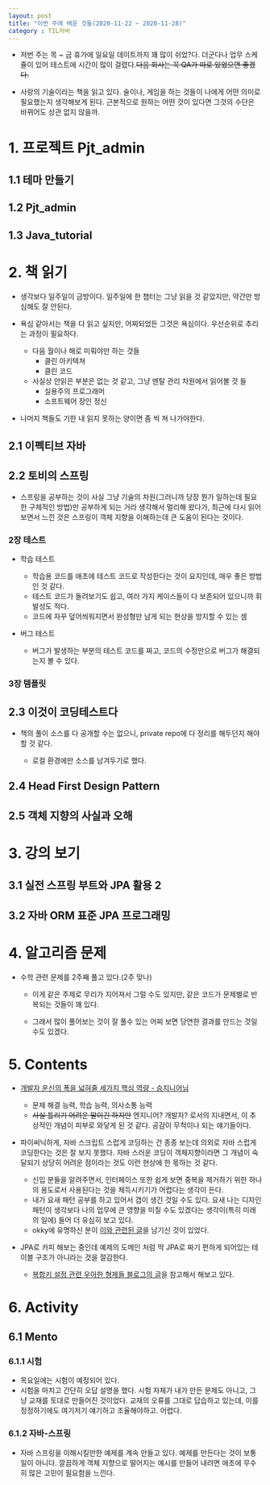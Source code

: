 ```yaml
---
layout: post
title: "이번 주에 배운 것들(2020-11-22 ~ 2020-11-28)"
category : TIL저버
---
```



- 저번 주는 목 ~ 금 휴가에 일요일 데이트까지 꽤 많이 쉬었?다. 더군다나 업무 스케쥴이 있어 테스트에 시간이 많이 걸렸다.~~다음 회사는 꼭 QA가 따로 있었으면 좋겠다.~~

- 사랑의 기술이라는 책을 읽고 있다. 술이나, 게임을 하는 것들이 나에게 어떤 의미로 필요했는지 생각해보게 된다. 근본적으로 원하는 어떤 것이 있다면 그것의 수단은 바뀌어도 상관 없지 않을까.

  


# 1. 프로젝트 Pjt_admin


## 1.1 테마 만들기
## 1.2 Pjt_admin
## 1.3 Java_tutorial



# 2. 책 읽기

- 생각보다 일주일이 금방이다. 일주일에 한 챕터는 그냥 읽을 것 같았지만, 약간만 방심해도 잘 안된다.
- 욕심 같아서는 책을 다 읽고 싶지만, 어찌되었든 그것은 욕심이다. 우선순위로 추리는 과정이 필요하다.
  - 다음 월이나 해로 미뤄야만 하는 것들
    - 클린 아키텍쳐
    - 클린 코드
  - 사실상 안읽은 부분은 없는 것 같고, 그냥 멘탈 관리 차원에서 읽어볼 것 들
    - 실용주의 프로그래머
    - 소프트웨어 장인 정신

- 나머지 책들도 기한 내 읽지 못하는 양이면 좀 씩 쳐 나가야한다.

## 2.1 이펙티브 자바

## 2.2 토비의 스프링

- 스프링을 공부하는 것이 사실 그냥 기술의 차원(그러니까 당장 뭔가 일하는데 필요한 구체적인 방법)만 공부하게 되는 거라 생각해서 멀리해 왔다가, 최근에 다시 읽어보면서 느낀 것은 스프링이 객체 지향을 이해하는데 큰 도움이 된다는 것이다.

### 2장 테스트

- 학습 테스트

  - 학습용 코드를 애초에 테스트 코드로 작성한다는 것이 요지인데, 매우 좋은 방법인 것 같다.
  - 테스트 코드가 돌려보기도 쉽고, 여러 가지 케이스들이 다 보존되어 있으니까 휘발성도 적다.
  - 코드에 자꾸 덮어씌워지면서 완성형만 남게 되는 현상을 방지할 수 있는 셈
- 버그 테스트
  - 버그가 발생하는 부분의 테스트 코드를 짜고, 코드의 수정만으로 버그가 해결되는지 볼 수 있다.

### 3장 템플릿



## 2.3 이것이 코딩테스트다

- 책의 풀이 소스를 다 공개할 수는 없으니, private repo에 다 정리를 해두던지 해야할 것 같다.

  - 로컬 환경에만 소스를 남겨두기로 했다.

  

## 2.4 Head First Design Pattern

## 2.5 객체 지향의 사실과 오해



# 3. 강의 보기



## 3.1 실전 스프링 부트와 JPA 활용 2

## 3.2 자바 ORM 표준 JPA 프로그래밍



# 4. 알고리즘 문제

- 수학 관련 문제를 2주째 풀고 있다.(2주 맞나)

  - 이게 같은 주제로 무리가 지어져서 그럴 수도 있지만, 같은 코드가 문제별로 반복되는 것들이 꽤 있다.

  - 그래서 많이 풀어보는 것이 잘 풀수 있는 어찌 보면 당연한 결과를 만드는 것일 수도 있겠다.

    

# 5. Contents

- [개발자 운신의 폭을 넓혀줄 세가지 핵심 역량 - 승지니어님](https://youtu.be/a4ByR6ZKb8w)

  - 문제 해결 능력, 학습 능력, 의사소통 능력
  - ~~사실 틀리기 어려운 말이긴 하지만~~ 엔지니어? 개발자? 로서의 지내면서, 이 추상적인 개념이 피부로 와닿게 된 것 같다. 공감이 무척이나 되는 얘기들이다.

- 파이써닉하게, 자바 스크립트 스럽게 코딩하는 건 종종 보는데 의외로 자바 스럽게 코딩한다는 것은 잘 보지 못했다. 자바 스러운 코딩이 객체지향이라면 그 개념이 숙달되기 상당히 어려운 점이라는 것도 이런 현상에 한 몫하는 것 같다.
  - 신입 분들을 알려주면서, 인터페이스 또한 쉽게 보면 중복을 제거하기 위한 하나의 용도로서 사용된다는 것을 체득시키기가 어렵다는 생각이 든다.
  - 내가 요새 패턴 공부를 하고 있어서 갭이 생긴 것일 수도 있다. 요새 나는 디자인 패턴이 생각보다 나의 업무에 큰 영향을 미칠 수도 있겠다는 생각이(특히 미래의 일에) 들어 더 유심히 보고 있다.
  - okky에 유명하신 분이 [이와 관련된 글](https://okky.kr/article/380619)을 남기신 것이 있었다. 

- JPA로 카피 해보는 중인데 예제의 도메인 처럼 딱 JPA로 짜기 편하게 되어있는 테이블 구조가 아니라는 것을 절감한다.
  - [복합키 설정 관련 우아한 형제들 블로그의 글](https://woowabros.github.io/experience/2019/01/04/composit-key-jpa.html)을 참고해서 해보고 있다.

# 6. Activity



## 6.1 Mento

### 6.1.1 시험

- 목요일에는 시험이 예정되어 있다.
- 시험을 마치고 간단히 오답 설명을 했다. 시험 자체가 내가 만든 문제도 아니고, 그냥 교재를 토대로 만들어진 것이었다. 교재의 오류를 그대로 답습하고 있는데, 이를 정정하기에도 여기저기 얘기하고 조율해야하고. 어렵다.



### 6.1.2 자바-스프링

- 자바 스프링을 이해시킬만한 예제를 계속 만들고 있다. 예제를 만든다는 것이 보통일이 아니다. 깔끔하게 객체 지향으로 떨어지는 예시를 만들어 내려면 애초에 무수히 많은 고민이 필요함을 느낀다.